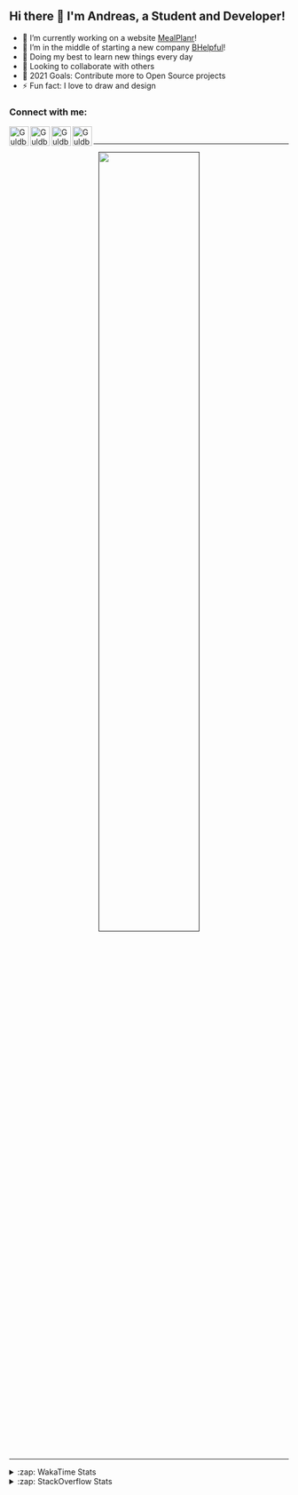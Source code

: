 ## Hi there 👋 I'm Andreas, a Student and Developer!

- 🔭 I’m currently working on a website [MealPlanr][MP]!
- 📑 I’m in the middle of starting a new company [BHelpful][BHelpful]!
- 🌱 Doing my best to learn new things every day
- 👯 Looking to collaborate with others
- 🥅 2021 Goals: Contribute more to Open Source projects
- ⚡ Fun fact: I love to draw and design

### Connect with me:

[<img align="left" alt="Guldberg | YouTube" width="35px" src="https://cdn1.iconfinder.com/data/icons/logotypes/32/youtube-512.png" />][youtube]
[<img align="left" alt="Guldberg | Twitter" width="35px" src="https://cdn1.iconfinder.com/data/icons/logotypes/32/square-twitter-512.png" />][twitter]
[<img align="left" alt="Guldberg | LinkedIn" width="35px" src="https://cdn1.iconfinder.com/data/icons/logotypes/32/square-linkedin-512.png" />][linkedin]
[<img align="left" alt="Guldberg | Instagram" width="35px" src="https://cdn2.iconfinder.com/data/icons/social-icons-33/128/Instagram-512.png" />][instagram]

<br />

---

<p align="center">
  <a href="">
    <img width="60% align="center" src="https://github-readme-stats.vercel.app/api?username=Andreasgdp&show_icons=true&count_private=true" />
  </a>
</p>

---

<details>
  <summary>:zap: WakaTime Stats</summary>

<br />

<!--START_SECTION:waka-->
![Profile Views](http://img.shields.io/badge/Profile%20Views-0-blue)

**I'm an Early 🐤** 

```text
🌞 Morning    221 commits    █████░░░░░░░░░░░░░░░░░░░░   21.58% 
🌆 Daytime    501 commits    ████████████░░░░░░░░░░░░░   48.93% 
🌃 Evening    284 commits    ███████░░░░░░░░░░░░░░░░░░   27.73% 
🌙 Night      18 commits     ░░░░░░░░░░░░░░░░░░░░░░░░░   1.76%

```
📅 **I'm Most Productive on Sunday** 

```text
Monday       183 commits    ████░░░░░░░░░░░░░░░░░░░░░   17.87% 
Tuesday      112 commits    ██░░░░░░░░░░░░░░░░░░░░░░░   10.94% 
Wednesday    126 commits    ███░░░░░░░░░░░░░░░░░░░░░░   12.3% 
Thursday     100 commits    ██░░░░░░░░░░░░░░░░░░░░░░░   9.77% 
Friday       85 commits     ██░░░░░░░░░░░░░░░░░░░░░░░   8.3% 
Saturday     203 commits    █████░░░░░░░░░░░░░░░░░░░░   19.82% 
Sunday       215 commits    █████░░░░░░░░░░░░░░░░░░░░   21.0%

```


📊 **This Week I Spent My Time On** 

```text
⌚︎ Time Zone: Europe/Copenhagen

💬 Programming Languages: 
TypeScript               3 hrs 3 mins        ██████████████░░░░░░░░░░░   58.13% 
HTML                     1 hr 18 mins        ██████░░░░░░░░░░░░░░░░░░░   25.03% 
YAML                     42 mins             ███░░░░░░░░░░░░░░░░░░░░░░   13.38% 
JSON                     8 mins              ░░░░░░░░░░░░░░░░░░░░░░░░░   2.64% 
XML                      1 min               ░░░░░░░░░░░░░░░░░░░░░░░░░   0.61%

🔥 Editors: 
VS Code                  5 hrs 14 mins       █████████████████████████   100.0%

🐱‍💻 Projects: 
web-sources              3 hrs 5 mins        ██████████████░░░░░░░░░░░   58.9% 
web-ui-library-system    54 mins             ████░░░░░░░░░░░░░░░░░░░░░   17.16% 
Mealplanr                42 mins             ███░░░░░░░░░░░░░░░░░░░░░░   13.38% 
web-frontend-app         33 mins             ██░░░░░░░░░░░░░░░░░░░░░░░   10.56%

💻 Operating System: 
Mac                      4 hrs 32 mins       █████████████████████░░░░   86.62% 
Windows                  42 mins             ███░░░░░░░░░░░░░░░░░░░░░░   13.38%

```

**I Mostly Code in Python** 

```text
Python                   11 repos            ██████████░░░░░░░░░░░░░░░   42.31% 
C++                      2 repos             ██░░░░░░░░░░░░░░░░░░░░░░░   7.69% 
TypeScript               2 repos             ██░░░░░░░░░░░░░░░░░░░░░░░   7.69% 
HTML                     2 repos             ██░░░░░░░░░░░░░░░░░░░░░░░   7.69% 
Batchfile                2 repos             ██░░░░░░░░░░░░░░░░░░░░░░░   7.69%

```



 Last Updated on 02/09/2021
<!--END_SECTION:waka-->


</details>

<details>
  <summary>:zap: StackOverflow Stats</summary>
  
  <br />
  
  [![Andreas G.D Petersen StackOverflow](https://github-readme-stackoverflow.vercel.app/?userID=11050308)](https://stackoverflow.com/users/11050308/andreas-g-d-petersen)


</details>

<br />


[twitter]: https://twitter.com/Guldberg20
[youtube]: https://www.youtube.com/channel/UCORVtLIFnURPEo_Fo-MGv8A
[instagram]: https://www.instagram.com/andreasgdp/
[linkedin]: https://www.linkedin.com/in/andreasgdp/
[MP]: https://mealplanr.bhelpful.net/
[BHelpful]: https://github.com/BHelpful
